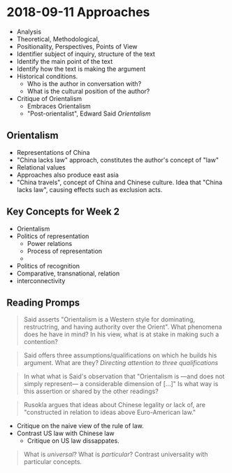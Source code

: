 # 2018-09-11 Approaches
  - Analysis
  - Theoretical, Methodological,
  - Positionality, Perspectives, Points of View
  - Identifier subject of inquiry, structure of the text
  - Identify the main point of the text
  - Identify how the text is making the argument
  - Historical conditions.
    - Who is the author in conversation with?
    - What is the cultural position of the author?
  - Critique of Orientalism
    - Embraces Orientalism
    - "Post-orientalist", Edward Said *Orientalism*
    
  
## Orientalism
   - Representations of China  
   - "China lacks law" approach, constitutes the author's concept of "law"
   - Relational values
   - Approaches also produce east asia
   - "China travels", concept of China and Chinese culture. Idea that "China lacks law", causing effects such as exclusion acts.
   
## Key Concepts for Week 2
  - Orientalism
  - Politics of representation
    - Power relations
    - Process of representation
    - 
  - Politics of recognition
  - Comparative, transnational, relation 
  - interconnectivity

## Reading Promps
> Said asserts "Orientalism is a Western style for dominating, restructring, and having authority over the Orient". What phenomena does he have in mind? In his view, what is at stake in making such a contention?

> Said offers three assumptions/qualifications on which he builds his argument. What are they?
> *Directing attention to three qualifications*

> In what what is Said's observation that "Orientalism is &mdash;and does not simply represent&mdash; a considerable dimension of [...]" Is what way is this assertion or shared by the other readings?

> Rusokla argues that ideas about Chinese legality or lack of, are "constructed in relation to ideas above Euro-American law."

* Critique on the naive view of the rule of law.
* Contrast US law with Chinese law
  * Critique on US law dissappates.
> What is *universal*? What is *particular*? Contrast universality with particular concepts.
